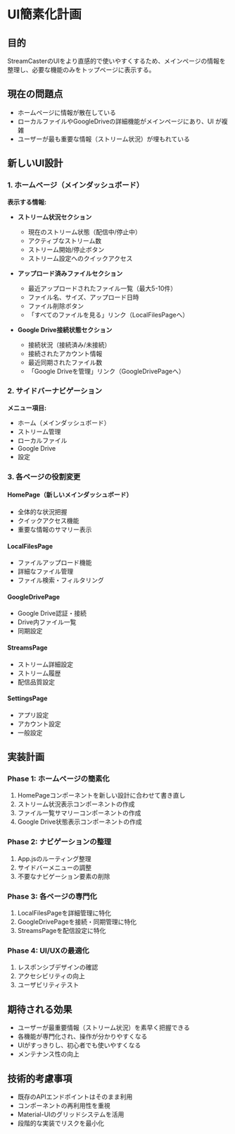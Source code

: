 # UI簡素化計画

## 目的

StreamCasterのUIをより直感的で使いやすくするため、メインページの情報を整理し、必要な機能のみをトップページに表示する。

## 現在の問題点

- ホームページに情報が散在している
- ローカルファイルやGoogleDriveの詳細機能がメインページにあり、UI が複雑
- ユーザーが最も重要な情報（ストリーム状況）が埋もれている

## 新しいUI設計

### 1. ホームページ（メインダッシュボード）

**表示する情報:**

- **ストリーム状況セクション**

  - 現在のストリーム状態（配信中/停止中）
  - アクティブなストリーム数
  - ストリーム開始/停止ボタン
  - ストリーム設定へのクイックアクセス

- **アップロード済みファイルセクション**

  - 最近アップロードされたファイル一覧（最大5-10件）
  - ファイル名、サイズ、アップロード日時
  - ファイル削除ボタン
  - 「すべてのファイルを見る」リンク（LocalFilesPageへ）

- **Google Drive接続状態セクション**
  - 接続状況（接続済み/未接続）
  - 接続されたアカウント情報
  - 最近同期されたファイル数
  - 「Google Driveを管理」リンク（GoogleDrivePageへ）

### 2. サイドバーナビゲーション

**メニュー項目:**

- ホーム（メインダッシュボード）
- ストリーム管理
- ローカルファイル
- Google Drive
- 設定

### 3. 各ページの役割変更

#### HomePage（新しいメインダッシュボード）

- 全体的な状況把握
- クイックアクセス機能
- 重要な情報のサマリー表示

#### LocalFilesPage

- ファイルアップロード機能
- 詳細なファイル管理
- ファイル検索・フィルタリング

#### GoogleDrivePage

- Google Drive認証・接続
- Drive内ファイル一覧
- 同期設定

#### StreamsPage

- ストリーム詳細設定
- ストリーム履歴
- 配信品質設定

#### SettingsPage

- アプリ設定
- アカウント設定
- 一般設定

## 実装計画

### Phase 1: ホームページの簡素化

1. HomePageコンポーネントを新しい設計に合わせて書き直し
2. ストリーム状況表示コンポーネントの作成
3. ファイル一覧サマリーコンポーネントの作成
4. Google Drive状態表示コンポーネントの作成

### Phase 2: ナビゲーションの整理

1. App.jsのルーティング整理
2. サイドバーメニューの調整
3. 不要なナビゲーション要素の削除

### Phase 3: 各ページの専門化

1. LocalFilesPageを詳細管理に特化
2. GoogleDrivePageを接続・同期管理に特化
3. StreamsPageを配信設定に特化

### Phase 4: UI/UXの最適化

1. レスポンシブデザインの確認
2. アクセシビリティの向上
3. ユーザビリティテスト

## 期待される効果

- ユーザーが最重要情報（ストリーム状況）を素早く把握できる
- 各機能が専門化され、操作が分かりやすくなる
- UIがすっきりし、初心者でも使いやすくなる
- メンテナンス性の向上

## 技術的考慮事項

- 既存のAPIエンドポイントはそのまま利用
- コンポーネントの再利用性を重視
- Material-UIのグリッドシステムを活用
- 段階的な実装でリスクを最小化
